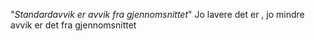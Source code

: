 "_Standardavvik er avvik fra gjennomsnittet_"
Jo lavere det er , jo mindre avvik er det fra gjennomsnittet